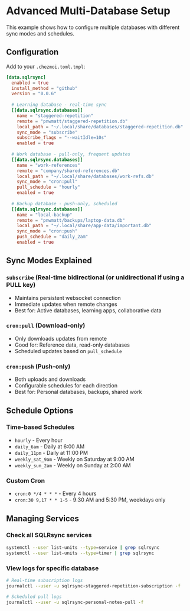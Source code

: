 # Advanced Multi-Database Setup

This example shows how to configure multiple databases with different sync modes and schedules.

## Configuration

Add to your `.chezmoi.toml.tmpl`:

```toml
[data.sqlrsync]
  enabled = true
  install_method = "github"
  version = "0.0.6"
  
  # Learning database - real-time sync
  [[data.sqlrsync.databases]]
    name = "staggered-repetition"
    remote = "pnwmatt/staggered-repetition.db"
    local_path = "~/.local/share/databases/staggered-repetition.db"
    sync_mode = "subscribe"
    subscribe_flags = "--waitIdle=10s"
    enabled = true
  
  # Work database - pull-only, frequent updates
  [[data.sqlrsync.databases]]
    name = "work-references"
    remote = "company/shared-references.db"
    local_path = "~/.local/share/databases/work-refs.db"
    sync_mode = "cron:pull"
    pull_schedule = "hourly"
    enabled = true
  
  # Backup database - push-only, scheduled
  [[data.sqlrsync.databases]]
    name = "local-backup"
    remote = "pnwmatt/backups/laptop-data.db"
    local_path = "~/.local/share/app-data/important.db"
    sync_mode = "cron:push"
    push_schedule = "daily_2am"
    enabled = true
```

## Sync Modes Explained

### `subscribe` (Real-time bidirectional (or unidirectional if using a PULL key)
- Maintains persistent websocket connection
- Immediate updates when remote changes
- Best for: Active databases, learning apps, collaborative data

### `cron:pull` (Download-only)
- Only downloads updates from remote
- Good for: Reference data, read-only databases
- Scheduled updates based on `pull_schedule`

### `cron:push` (Push-only)
- Both uploads and downloads
- Configurable schedules for each direction
- Best for: Personal databases, backups, shared work

## Schedule Options

### Time-based Schedules
- `hourly` - Every hour
- `daily_6am` - Daily at 6:00 AM
- `daily_11pm` - Daily at 11:00 PM  
- `weekly_sat_9am` - Weekly on Saturday at 9:00 AM
- `weekly_sun_2am` - Weekly on Sunday at 2:00 AM

### Custom Cron
- `cron:0 */4 * * *` - Every 4 hours
- `cron:30 9,17 * * 1-5` - 9:30 AM and 5:30 PM, weekdays only


## Managing Services

### Check all SQLRsync services
```bash
systemctl --user list-units --type=service | grep sqlrsync
systemctl --user list-units --type=timer | grep sqlrsync
```

### View logs for specific database
```bash
# Real-time subscription logs
journalctl --user -u sqlrsync-staggered-repetition-subscription -f

# Scheduled pull logs
journalctl --user -u sqlrsync-personal-notes-pull -f

```